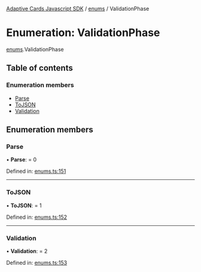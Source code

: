 [Adaptive Cards Javascript SDK](../README.md) / [enums](../modules/enums.md) / ValidationPhase

# Enumeration: ValidationPhase

[enums](../modules/enums.md).ValidationPhase

## Table of contents

### Enumeration members

- [Parse](enums.validationphase.md#parse)
- [ToJSON](enums.validationphase.md#tojson)
- [Validation](enums.validationphase.md#validation)

## Enumeration members

### Parse

• **Parse**: = 0

Defined in: [enums.ts:151](https://github.com/microsoft/AdaptiveCards/blob/0938a1f10/source/nodejs/adaptivecards/src/enums.ts#L151)

---

### ToJSON

• **ToJSON**: = 1

Defined in: [enums.ts:152](https://github.com/microsoft/AdaptiveCards/blob/0938a1f10/source/nodejs/adaptivecards/src/enums.ts#L152)

---

### Validation

• **Validation**: = 2

Defined in: [enums.ts:153](https://github.com/microsoft/AdaptiveCards/blob/0938a1f10/source/nodejs/adaptivecards/src/enums.ts#L153)
